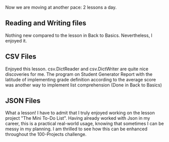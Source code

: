 Now we are moving at another pace: 2 lessons a day.

## Reading and Writing files
Nothing new compared to the lesson in Back to Basics. Nevertheless, I enjoyed it.

## CSV Files
Enjoyed this lesson. csv.DictReader and csv.DictWriter are quite nice discoveries for me.
The program on Student Generator Report with the latitude of implementing grade definition according to the average score was another way to implement list comprehension (Done in Back to Basics)

## JSON Files
What a lesson! I have to admit that I truly enjoyed working on the lesson project "The Mini To-Do List". Having already worked with Json in my career, this is a practical real-world usage, knowing that sometimes I can be messy in my planning. I am thrilled to see how this can be enhanced throughout the 100-Projects challenge.